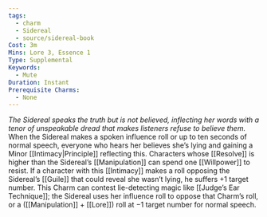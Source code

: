 ```yaml
---
tags:
  - charm
  - Sidereal
  - source/sidereal-book
Cost: 3m
Mins: Lore 3, Essence 1
Type: Supplemental
Keywords:
  - Mute
Duration: Instant
Prerequisite Charms:
  - None
---
```

*The Sidereal speaks the truth but is not believed, inflecting her words with a tenor of unspeakable dread that makes listeners refuse to believe them.*
When the Sidereal makes a spoken influence roll or up to ten seconds of normal speech, everyone who hears her believes she’s lying and gaining a Minor [[Intimacy|Principle]] reflecting this. Characters whose [[Resolve]] is higher than the Sidereal’s [[Manipulation]] can spend one [[Willpower]] to resist. If a character with this [[Intimacy]] makes a roll opposing the Sidereal’s [[Guile]] that could reveal she wasn’t lying, he suffers +1 target number. This Charm can contest lie-detecting magic like [[Judge’s Ear Technique]]; the Sidereal uses her influence roll to oppose that Charm’s roll, or a ([[Manipulation]] + [[Lore]]) roll at −1 target number for normal speech.